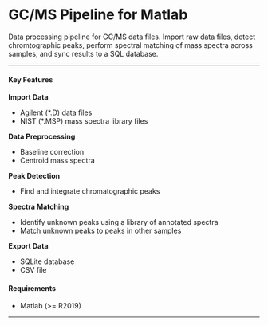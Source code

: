 # GC/MS Pipeline for Matlab

Data processing pipeline for GC/MS data files. Import raw data files, detect chromtographic peaks, perform spectral matching of mass spectra across samples, and sync results to a SQL database.

___

#### Key Features

**Import Data**
 * Agilent (*.D) data files
 * NIST (*.MSP) mass spectra library files

**Data Preprocessing**
 * Baseline correction
 * Centroid mass spectra

**Peak Detection**
 * Find and integrate chromatographic peaks

**Spectra Matching**
 * Identify unknown peaks using a library of annotated spectra
 * Match unknown peaks to peaks in other samples

**Export Data**
 * SQLite database
 * CSV file

#### Requirements
* Matlab (>= R2019)

___

